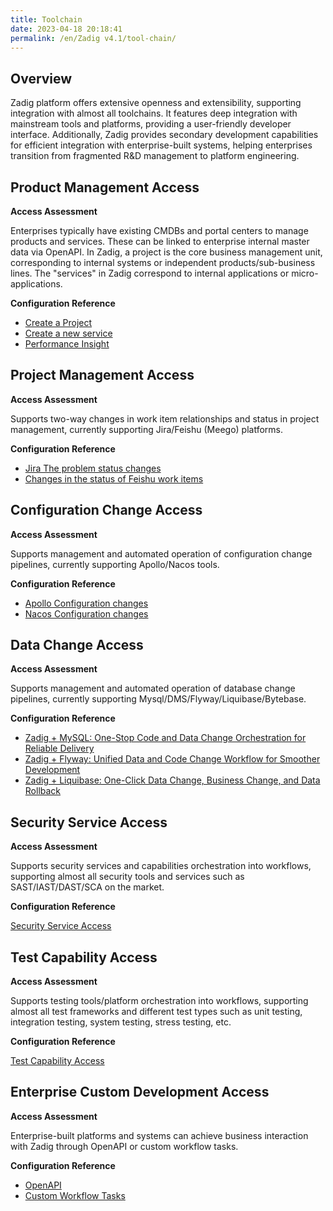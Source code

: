 ```yaml
---
title: Toolchain
date: 2023-04-18 20:18:41
permalink: /en/Zadig v4.1/tool-chain/
---
```


## Overview

Zadig platform offers extensive openness and extensibility, supporting integration with almost all toolchains. It features deep integration with mainstream tools and platforms, providing a user-friendly developer interface. Additionally, Zadig provides secondary development capabilities for efficient integration with enterprise-built systems, helping enterprises transition from fragmented R&D management to platform engineering.

## Product Management Access

**Access Assessment**

Enterprises typically have existing CMDBs and portal centers to manage products and services. These can be linked to enterprise internal master data via OpenAPI. In Zadig, a project is the core business management unit, corresponding to internal systems or independent products/sub-business lines. The "services" in Zadig correspond to internal applications or micro-applications.

**Configuration Reference**
- [Create a Project](/en/Zadig%20v4.1/api/project/)
- [Create a new service](/en/Zadig%20v4.1/api/service/#%E6%96%B0%E5%BB%BA%E6%9C%8D%E5%8A%A1)
- [Performance Insight](/en/Zadig%20v4.1/api/insight/#%E6%95%B0%E6%8D%AE%E6%A6%82%E8%A7%88)

## Project Management Access

**Access Assessment**

Supports two-way changes in work item relationships and status in project management, currently supporting Jira/Feishu (Meego) platforms.

**Configuration Reference**
- [Jira The problem status changes](/en/Zadig%20v4.1/project/workflow-jobs/#jira-%E9%97%AE%E9%A2%98%E7%8A%B6%E6%80%81%E5%8F%98%E6%9B%B4)
- [Changes in the status of Feishu work items](/en/Zadig%20v4.1/project/workflow-jobs/#%E9%A3%9E%E4%B9%A6%E5%B7%A5%E4%BD%9C%E9%A1%B9%E7%8A%B6%E6%80%81%E5%8F%98%E6%9B%B4)

## Configuration Change Access

**Access Assessment**

Supports management and automated operation of configuration change pipelines, currently supporting Apollo/Nacos tools.

**Configuration Reference**
- [Apollo Configuration changes](/en/Zadig%20v4.1/project/workflow-jobs/#apollo-%E9%85%8D%E7%BD%AE%E5%8F%98%E6%9B%B4)
- [Nacos Configuration changes](/en/Zadig%20v4.1/project/workflow-jobs/#nacos-%E9%85%8D%E7%BD%AE%E5%8F%98%E6%9B%B4)

## Data Change Access

**Access Assessment**

Supports management and automated operation of database change pipelines, currently supporting Mysql/DMS/Flyway/Liquibase/Bytebase.

**Configuration Reference**
- [Zadig + MySQL: One-Stop Code and Data Change Orchestration for Reliable Delivery](https://mp.weixin.qq.com/s/vKVPR6sn4lAifiOPZgvzNA)
- [Zadig + Flyway: Unified Data and Code Change Workflow for Smoother Development](https://mp.weixin.qq.com/s/KFyKkYTQp58BpNn9HGA7AQ)
- [Zadig + Liquibase: One-Click Data Change, Business Change, and Data Rollback](https://mp.weixin.qq.com/s/ZnAJ_h_GXAABxzaD4kfTqg)

## Security Service Access

**Access Assessment**

Supports security services and capabilities orchestration into workflows, supporting almost all security tools and services such as SAST/IAST/DAST/SCA on the market.

**Configuration Reference**

[Security Service Access](/en/Zadig%20v4.1/security-manual/)

## Test Capability Access

**Access Assessment**

Supports testing tools/platform orchestration into workflows, supporting almost all test frameworks and different test types such as unit testing, integration testing, system testing, stress testing, etc.

**Configuration Reference**

[Test Capability Access](/en/Zadig%20v4.1/test-manual/)

## Enterprise Custom Development Access

**Access Assessment**

Enterprise-built platforms and systems can achieve business interaction with Zadig through OpenAPI or custom workflow tasks.

**Configuration Reference**
- [OpenAPI](/en/Zadig%20v4.1/api/usage)
- [Custom Workflow Tasks](/en/Zadig%20v4.1/settings/custom-task/)
